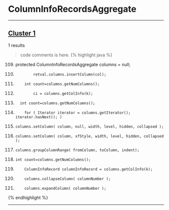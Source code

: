 # ColumnInfoRecordsAggregate

***

## [Cluster 1](./1)
1 results
> code comments is here.
{% highlight java %}
109. protected ColumnInfoRecordsAggregate columns           =     null;
215.             retval.columns.insertColumn(col);
1821.         int count=columns.getNumColumns();
1824.             ci = columns.getColInfo(k);
1862.       int count=columns.getNumColumns();
1903.         for ( Iterator iterator = columns.getIterator(); iterator.hasNext(); )
1936.     columns.setColumn( column, null, width, level, hidden, collapsed );
1944.     columns.setColumn( column, xfStyle, width, level, hidden, collapsed );
1959.     columns.groupColumnRange( fromColumn, toColumn, indent);
1963.     int count=columns.getNumColumns();
1966.         ColumnInfoRecord columnInfoRecord = columns.getColInfo(k);
2886.         columns.collapseColumn( columnNumber );
2890.         columns.expandColumn( columnNumber );
{% endhighlight %}

***


